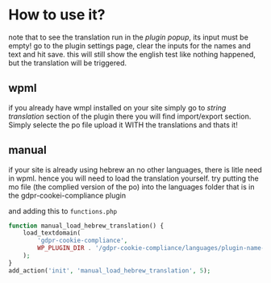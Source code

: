 # How to use it?

note that to see the translation run in the *plugin popup*, its input must be empty!
go to the plugin settings page, clear the inputs for the names and text and hit save.
this will still show the english test like nothing happened, but the translation will be triggered.

## wpml
if you already have wmpl installed on your site simply go to *string translation* section of the plugin there you will find import/export section. Simply selecte the po file upload it WITH the translations and thats it!

## manual
if your site is already using hebrew an no other languages, there is litle need in wpml. hence you will need to load the translation yourself.
try putting the mo file (the complied version of the po) into the languages folder that is in the gdpr-cookei-compliance plugin

and adding this to `functions.php`

```php
function manual_load_hebrew_translation() {
    load_textdomain(
        'gdpr-cookie-compliance', 
        WP_PLUGIN_DIR . '/gdpr-cookie-compliance/languages/plugin-name-he_IL.mo'
    );
}
add_action('init', 'manual_load_hebrew_translation', 5);
```

